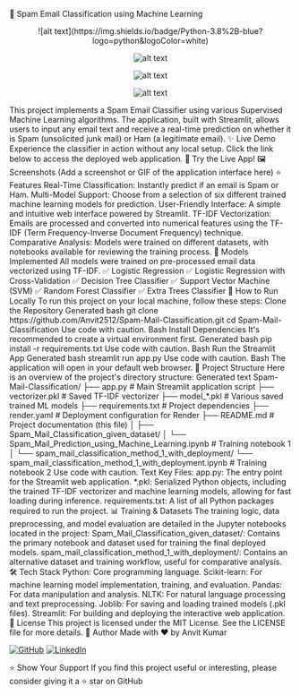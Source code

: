 📧 Spam Email Classification using Machine Learning
<div align="center">
![alt text](https://img.shields.io/badge/Python-3.8%2B-blue?logo=python&logoColor=white)

![alt text](https://img.shields.io/badge/scikit--learn-%23F7931E.svg?style=flat&logo=scikit-learn&logoColor=white)

![alt text](https://img.shields.io/badge/Streamlit-FF4B4B?logo=streamlit&logoColor=white)

![alt text](https://img.shields.io/badge/License-MIT-green.svg)
</div>
This project implements a Spam Email Classifier using various Supervised Machine Learning algorithms. The application, built with Streamlit, allows users to input any email text and receive a real-time prediction on whether it is Spam (unsolicited junk mail) or Ham (a legitimate email).
✨ Live Demo
Experience the classifier in action without any local setup. Click the link below to access the deployed web application.
🔗 Try the Live App!
🖼️ Screenshots
(Add a screenshot or GIF of the application interface here)
⭐ Features
Real-Time Classification: Instantly predict if an email is Spam or Ham.
Multi-Model Support: Choose from a selection of six different trained machine learning models for prediction.
User-Friendly Interface: A simple and intuitive web interface powered by Streamlit.
TF-IDF Vectorization: Emails are processed and converted into numerical features using the TF-IDF (Term Frequency-Inverse Document Frequency) technique.
Comparative Analysis: Models were trained on different datasets, with notebooks available for reviewing the training process.
🧠 Models Implemented
All models were trained on pre-processed email data vectorized using TF-IDF.
✅ Logistic Regression
✅ Logistic Regression with Cross-Validation
✅ Decision Tree Classifier
✅ Support Vector Machine (SVM)
✅ Random Forest Classifier
✅ Extra Trees Classifier
🚀 How to Run Locally
To run this project on your local machine, follow these steps:
Clone the Repository
Generated bash
git clone https://github.com/Anvit2512/Spam-Mail-Classification.git
cd Spam-Mail-Classification
Use code with caution.
Bash
Install Dependencies
It's recommended to create a virtual environment first.
Generated bash
pip install -r requirements.txt
Use code with caution.
Bash
Run the Streamlit App
Generated bash
streamlit run app.py
Use code with caution.
Bash
The application will open in your default web browser.
📂 Project Structure
Here is an overview of the project's directory structure:
Generated text
Spam-Mail-Classification/
├── app.py              # Main Streamlit application script
├── vectorizer.pkl      # Saved TF-IDF vectorizer
├── model_*.pkl         # Various saved trained ML models
├── requirements.txt    # Project dependencies
├── render.yaml         # Deployment configuration for Render
├── README.md           # Project documentation (this file)
│
├── Spam_Mail_Classification_given_dataset/
│   └── Spam_Mail_Prediction_using_Machine_Learning.ipynb  # Training notebook 1
│
└── spam_mail_classification_method_1_with_deployment/
    └── spam_mail_classification_method_1_with_deployment.ipynb # Training notebook 2
Use code with caution.
Text
Key Files:
app.py: The entry point for the Streamlit web application.
*.pkl: Serialized Python objects, including the trained TF-IDF vectorizer and machine learning models, allowing for fast loading during inference.
requirements.txt: A list of all Python packages required to run the project.
📊 Training & Datasets
The training logic, data preprocessing, and model evaluation are detailed in the Jupyter notebooks located in the project:
Spam_Mail_Classification_given_dataset/: Contains the primary notebook and dataset used for training the final deployed models.
spam_mail_classification_method_1_with_deployment/: Contains an alternative dataset and training workflow, useful for comparative analysis.
🛠️ Tech Stack
Python: Core programming language.
Scikit-learn: For machine learning model implementation, training, and evaluation.
Pandas: For data manipulation and analysis.
NLTK: For natural language processing and text preprocessing.
Joblib: For saving and loading trained models (.pkl files).
Streamlit: For building and deploying the interactive web application.
📜 License
This project is licensed under the MIT License. See the LICENSE file for more details.
👤 Author
Made with ❤️ by Anvit Kumar
<p align="left">
<a href="https://github.com/Anvit2512" target="_blank"><img src="https://img.shields.io/badge/GitHub-100000?style=for-the-badge&logo=github&logoColor=white" alt="GitHub"/></a>
<a href="https://www.linkedin.com/in/anvit-kumar-52b88b200/" target="_blank"><img src="https://img.shields.io/badge/LinkedIn-0077B5?style=for-the-badge&logo=linkedin&logoColor=white" alt="LinkedIn"/></a>
</p>
⭐ Show Your Support
If you find this project useful or interesting, please consider giving it a ⭐️ star on GitHub